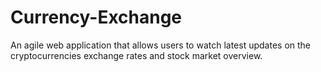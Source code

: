 # Currency-Exchange
An agile web application that allows users to watch latest updates on the cryptocurrencies exchange rates and stock market overview.
